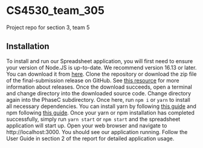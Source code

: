 # CS4530_team_305
Project repo for section 3, team 5

## Installation
To install and run our Spreadsheet application, you will first need to ensure your version of Node.JS is up-to-date. We recommend 
version 16.13 or later. You can download it from [here](https://nodejs.org/en/). Clone the repository or download the zip file of the final-submission 
release on GitHub. See [this resource](https://docs.github.com/en/repositories/releasing-projects-on-github/about-releases) for more information about releases. Once the download succeeds, open a terminal and change 
directory into the downloaded source code. Change directory again into the PhaseC subdirectory. Once here, run `npm i` or `yarn` to install 
all necessary dependencies. You can install yarn by following [this guide](https://classic.yarnpkg.com/lang/en/docs/install/#mac-stable) and npm following [this guide](https://docs.npmjs.com/downloading-and-installing-node-js-and-npm). Once your yarn or npm installation has 
completed successfully, simply run `yarn start` or `npm start` and the spreadsheet application will start up. Open your web browser and 
navigate to http://localhost:3000. You should see our application running. Follow the User Guide in section 2 of the report for detailed application usage.
